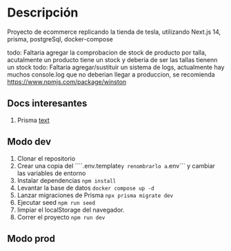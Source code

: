 # Descripción

Proyecto de ecommerce replicando la tienda de tesla, utilizando Next.js 14, prisma, postgreSql, docker-compose

todo: Faltaria agregar la comprobacion de stock de producto por talla, acutalmente un producto tiene un stock y deberia de ser las tallas tienenn un stock
todo: Faltaria agregar/sustituir un sistema de logs, actualmente hay muchos console.log que no deberian llegar a produccion, se recomienda https://www.npmjs.com/package/winston

## Docs interesantes

1. Prisma [text](https://www.prisma.io/docs/getting-started/quickstart)

## Modo dev

1. Clonar el repositorio
2. Crear una copia del ````.env.template``` y renombrarlo a ```.env``` y cambiar las variables de entorno
3. Instalar dependencias ```npm install```
4. Levantar la base de datos ```docker compose up -d```
5. Lanzar migraciones de Prisma ```npx prisma migrate dev```
6. Ejecutar seed ```npm run seed```
7. limpiar el localStorage del navegador.
8. Correr el proyecto ```npm run dev```


## Modo prod
